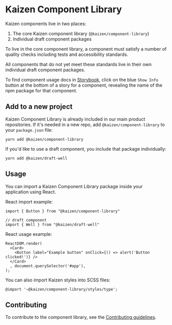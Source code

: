 # Kaizen Component Library

Kaizen components live in two places:

1. The core Kaizen component library (`@kaizen/component-library`)
2. Individual draft component packages

To live in the core component library, a component must satisfy a number of quality checks including tests and accessibility standards.

All components that do not yet meet these standards live in their own individual draft component packages.

To find component usage docs in [Storybook](https://cultureamp.design/storybook/), click on the blue `Show Info` button at the bottom of a story for a component, revealing the name of the npm package for that component.

## Add to a new project

Kaizen Component Library is already included in our main product repositories. If it's needed in a new repo, add `@kaizen/component-library` to your `package.json` file:

```
yarn add @kaizen/component-library
```
If you'd like to use a draft component, you include that package individually:
```
yarn add @kaizen/draft-well
```

## Usage

You can import a Kaizen Component Library package inside your application using React.

React import example:

```
import { Button } from "@kaizen/component-library"

// draft component
import { Well } from "@kaizen/draft-well"
```

React usage example:

```
ReactDOM.render(
  <Card>
    <Button label="Example button" onClick={() => alert('Button clicked!')} />
  </Card>
  , document.querySelector('#app'),
);
```

You can also import Kaizen styles into SCSS files:

```
@import '~@kaizen/component-library/styles/type';
```

## Contributing

To contribute to the component library, see the [Contributing guidelines](../../CONTRIBUTING.md).

